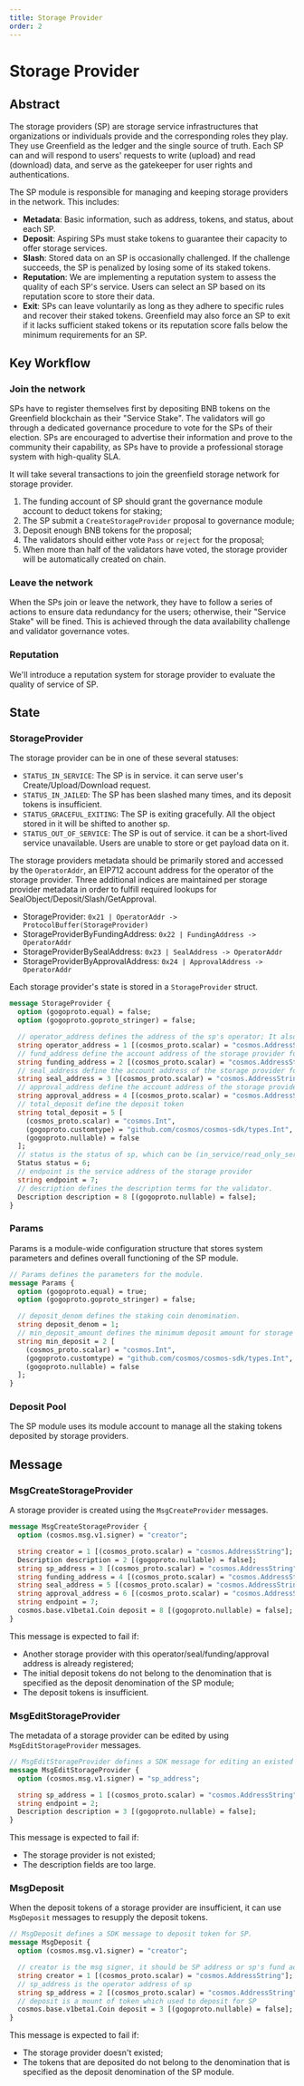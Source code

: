 ```yaml
---
title: Storage Provider
order: 2
---
```


# Storage Provider

## Abstract

The storage providers (SP) are storage service infrastructures that organizations or individuals provide and the
corresponding roles they play. They use Greenfield as the ledger and the single source of truth. Each SP can and
will respond to users' requests to write (upload) and read (download) data, and serve as the gatekeeper for
user rights and authentications.

The SP module is responsible for managing and keeping storage providers in the network. This includes:

- **Metadata**: Basic information, such as address, tokens, and status, about each SP.
- **Deposit**: Aspiring SPs must stake tokens to guarantee their capacity to offer storage services.
- **Slash**: Stored data on an SP is occasionally challenged. If the challenge succeeds, the SP is penalized by losing some of its staked tokens.
- **Reputation**: We are implementing a reputation system to assess the quality of each SP's service. Users can select an SP based on its reputation score to store their data.
- **Exit**: SPs can leave voluntarily as long as they adhere to specific rules and recover their staked tokens. Greenfield may also force an SP to exit if it lacks sufficient staked tokens or its reputation score falls below the minimum requirements for an SP.

## Key Workflow

### Join the network

SPs have to register themselves first by depositing BNB tokens on the Greenfield blockchain as their "Service Stake". 
The validators will go through a dedicated governance procedure to vote for the SPs of their election. SPs are encouraged to
advertise their information and prove to the community their capability, as SPs have to provide a professional storage
system with high-quality SLA.

It will take several transactions to join the greenfield storage network for storage provider.

1. The funding account of SP should grant the governance module account to deduct tokens for staking;
2. The SP submit a `CreateStorageProvider` proposal to governance module;
3. Deposit enough BNB tokens for the proposal;
4. The validators should either vote `Pass` or `reject` for the proposal;
5. When more than half of the validators have voted, the storage provider will be automatically created on chain.

### Leave the network

When the SPs join or leave the network, they have to follow a series of actions to ensure data redundancy for the
users; otherwise, their "Service Stake" will be fined. This is achieved through the data availability challenge and
validator governance votes.

### Reputation

We'll introduce a reputation system for storage provider to evaluate the quality of service of SP.

## State

### StorageProvider

The storage provider can be in one of these several statuses:

* `STATUS_IN_SERVICE`: The SP is in service. it can serve user's Create/Upload/Download request.
* `STATUS_IN_JAILED`: The SP has been slashed many times, and its deposit tokens is insufficient.
* `STATUS_GRACEFUL_EXITING`: The SP is exiting gracefully. All the object stored in it will be shifted to another sp.
* `STATUS_OUT_OF_SERVICE`: The SP is out of service. it can be a short-lived service unavailable. Users are unable
  to store or get payload data on it.

The storage providers metadata should be primarily stored and accessed by the `OperatorAddr`, an EIP712 account address
for the operator of the storage provider. Three additional indices are maintained per storage provider metadata in
order to fulfill required lookups for SealObject/Deposit/Slash/GetApproval.

* StorageProvider: `0x21 | OperatorAddr -> ProtocolBuffer(StorageProvider)`
* StorageProviderByFundingAddress: `0x22 | FundingAddress -> OperatorAddr`
* StorageProviderBySealAddress: `0x23 | SealAddress -> OperatorAddr`
* StorageProviderByApprovalAddress: `0x24 | ApprovalAddress -> OperatorAddr`

Each storage provider's state is stored in a `StorageProvider` struct.

```protobuf
message StorageProvider {
  option (gogoproto.equal) = false;
  option (gogoproto.goproto_stringer) = false;

  // operator_address defines the address of the sp's operator; It also is the unique index key of sp.
  string operator_address = 1 [(cosmos_proto.scalar) = "cosmos.AddressString"];
  // fund_address define the account address of the storage provider for deposit, remuneration.
  string funding_address = 2 [(cosmos_proto.scalar) = "cosmos.AddressString"];
  // seal_address define the account address of the storage provider for sealObject
  string seal_address = 3 [(cosmos_proto.scalar) = "cosmos.AddressString"];
  // approval_address define the account address of the storage provider for ack CreateBucket/Object.
  string approval_address = 4 [(cosmos_proto.scalar) = "cosmos.AddressString"];
  // total_deposit define the deposit token
  string total_deposit = 5 [
    (cosmos_proto.scalar) = "cosmos.Int",
    (gogoproto.customtype) = "github.com/cosmos/cosmos-sdk/types.Int",
    (gogoproto.nullable) = false
  ];
  // status is the status of sp, which can be (in_service/read_only_service/graceful_exiting/out_of_service)
  Status status = 6;
  // endpoint is the service address of the storage provider
  string endpoint = 7;
  // description defines the description terms for the validator.
  Description description = 8 [(gogoproto.nullable) = false];
}
```

### Params

Params is a module-wide configuration structure that stores system parameters
and defines overall functioning of the SP module.

```protobuf
// Params defines the parameters for the module.
message Params {
  option (gogoproto.equal) = true;
  option (gogoproto.goproto_stringer) = false;

  // deposit_denom defines the staking coin denomination.
  string deposit_denom = 1;
  // min_deposit_amount defines the minimum deposit amount for storage providers.
  string min_deposit = 2 [
    (cosmos_proto.scalar) = "cosmos.Int",
    (gogoproto.customtype) = "github.com/cosmos/cosmos-sdk/types.Int",
    (gogoproto.nullable) = false
  ];
}
```

### Deposit Pool

The SP module uses its module account to manage all the staking tokens deposited by storage providers.

## Message

### MsgCreateStorageProvider

A storage provider is created using the `MsgCreateProvider` messages.

```protobuf
message MsgCreateStorageProvider {
  option (cosmos.msg.v1.signer) = "creator";

  string creator = 1 [(cosmos_proto.scalar) = "cosmos.AddressString"];
  Description description = 2 [(gogoproto.nullable) = false];
  string sp_address = 3 [(cosmos_proto.scalar) = "cosmos.AddressString"];
  string funding_address = 4 [(cosmos_proto.scalar) = "cosmos.AddressString"];
  string seal_address = 5 [(cosmos_proto.scalar) = "cosmos.AddressString"];
  string approval_address = 6 [(cosmos_proto.scalar) = "cosmos.AddressString"];
  string endpoint = 7;
  cosmos.base.v1beta1.Coin deposit = 8 [(gogoproto.nullable) = false];
}
```

This message is expected to fail if:

* Another storage provider with this operator/seal/funding/approval address is already registered;
* The initial deposit tokens do not belong to the denomination that is specified as the deposit denomination of the SP module;
* The deposit tokens is insufficient.

### MsgEditStorageProvider

The metadata of a storage provider can be edited by using `MsgEditStorageProvider` messages.

```protobuf
// MsgEditStorageProvider defines a SDK message for editing an existed SP.
message MsgEditStorageProvider {
  option (cosmos.msg.v1.signer) = "sp_address";

  string sp_address = 1 [(cosmos_proto.scalar) = "cosmos.AddressString"];
  string endpoint = 2;
  Description description = 3 [(gogoproto.nullable) = false];
}
```

This message is expected to fail if:

* The storage provider is not existed;
* The description fields are too large.

### MsgDeposit

When the deposit tokens of a storage provider are insufficient, it can use `MsgDeposit` messages to resupply the
deposit tokens.

```protobuf
// MsgDeposit defines a SDK message to deposit token for SP.
message MsgDeposit {
  option (cosmos.msg.v1.signer) = "creator";

  // creator is the msg signer, it should be SP address or sp's fund address
  string creator = 1 [(cosmos_proto.scalar) = "cosmos.AddressString"];
  // sp_address is the operator address of sp
  string sp_address = 2 [(cosmos_proto.scalar) = "cosmos.AddressString"];
  // deposit is a mount of token which used to deposit for SP
  cosmos.base.v1beta1.Coin deposit = 3 [(gogoproto.nullable) = false];
}
```

This message is expected to fail if:

* The storage provider doesn't existed;
* The tokens that are deposited do not belong to the denomination that is specified as the deposit denomination of the SP module.